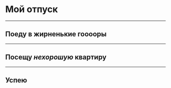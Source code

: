 # Мой отпуск

---
## Поеду в **жирненькие гооооры**



---
## Посещу **_нехорошую_ квартиру**


---
## Успею 